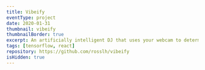 ```yaml
---
title: Vibeify
eventType: project
date: 2020-01-31
thumbnail: vibeify
thumbnailBorder: true
excerpt: An artificially intelligent DJ that uses your webcam to determine the level of energy in the room and selects songs from your playlists that match the vibe. My team created Vibeify for QHacks 2020.
tags: [tensorflow, react]
repository: https://github.com/rosslh/vibeify
isHidden: true
---
```

